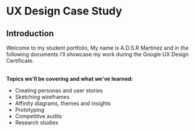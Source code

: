 # UX Design Case Study

## **Introduction** ##

Welcome to my student portfolio, My name is A.D.S.R Martinez and in the following documents i'll showcase my work during the Google UX Design Certificate. 
<br><br>

**Topics we'll be covering and what we've learned:**

-   Creating personas and user stories
-   Sketching wireframes
-   Affinity diagrams, themes and insights
-   Prototyping
-   Competitive audits
-   Research studies








